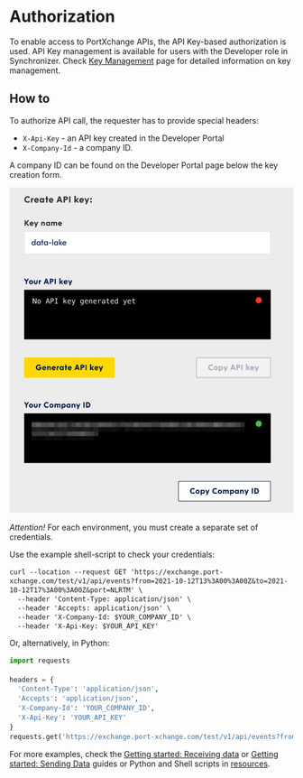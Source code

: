 # Authorization

To enable access to PortXchange APIs, the API Key-based authorization is used.
API Key management is available for users with the Developer role in Synchronizer. 
Check [Key Management](/key-management.md) page for detailed information on key management.

## How to

To authorize API call, the requester has to provide special headers:

- `X-Api-Key` - an API key created in the Developer Portal
- `X-Company-Id` - a company ID.

A company ID can be found on the Developer Portal page below the key creation form.

<img src="/images/key-form.png" alt="key form" width="518" height="577" />

*Attention!* 
For each environment, you must create a separate set of credentials.

Use the example shell-script to check your credentials:

```shell
curl --location --request GET 'https://exchange.port-xchange.com/test/v1/api/events?from=2021-10-12T13%3A00%3A00Z&to=2021-10-12T17%3A00%3A00Z&port=NLRTM' \
  --header 'Content-Type: application/json' \ 
  --header 'Accepts: application/json' \
  --header 'X-Company-Id: $YOUR_COMPANY_ID' \
  --header 'X-Api-Key: $YOUR_API_KEY'
```

Or, alternatively, in Python:

```python
import requests

headers = {
  'Content-Type': 'application/json',
  'Accepts': 'application/json',
  'X-Company-Id': 'YOUR_COMPANY_ID',
  'X-Api-Key': 'YOUR_API_KEY'
}
requests.get('https://exchange.port-xchange.com/test/v1/api/events?from=2021-10-12T13%3A00%3A00Z&to=2021-10-12T17%3A00%3A00Z&port=NLRTM', headers = headers)
```

For more examples, check the [Getting started: Receiving data](/receiving-data/index.md) or [Getting started: Sending Data](/sending-data/index.md) guides or Python and Shell scripts in [resources](/resources).
